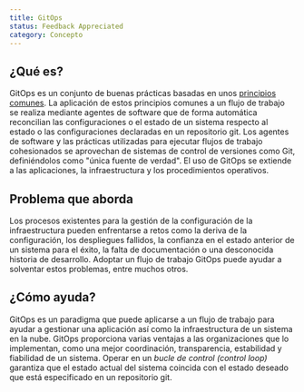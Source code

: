 ```yaml
---
title: GitOps
status: Feedback Appreciated
category: Concepto
---
```


## ¿Qué es?

GitOps es un conjunto de buenas prácticas basadas en unos [principios comunes](https://opengitops.dev/). La aplicación de estos principios comunes a un flujo de trabajo se realiza mediante agentes de software que de forma automática reconcilian las configuraciones o el estado de un sistema respecto al estado o las configuraciones declaradas en un repositorio git.
Los agentes de software y las prácticas utilizadas para ejecutar flujos de trabajo cohesionados se aprovechan de sistemas de control de versiones como Git, definiéndolos como "única fuente de verdad". El uso de GitOps se extiende a las aplicaciones, la infraestructura y los procedimientos operativos.


## Problema que aborda

Los procesos existentes para la gestión de la configuración de la infraestructura pueden enfrentarse a retos como la deriva de la configuración, los despliegues fallidos, la confianza en el estado anterior de un sistema para el éxito, la falta de documentación o una desconocida historia de desarrollo.
Adoptar un flujo de trabajo GitOps puede ayudar a solventar estos problemas, entre muchos otros.


## ¿Cómo ayuda?

GitOps es un paradigma que puede aplicarse a un flujo de trabajo para ayudar a gestionar una aplicación así como la infraestructura de un sistema en la nube. GitOps proporciona varias ventajas a las organizaciones que lo implementan, como una mejor coordinación, transparencia, estabilidad y fiabilidad de un sistema.
Operar en un *bucle de control (control loop)* garantiza que el estado actual del sistema coincida con el estado deseado que está especificado en un repositorio git.
